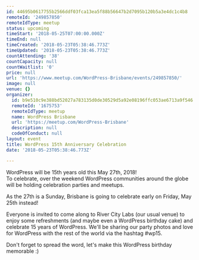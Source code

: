 ```yaml
---
id: 44695b0617755b2566ddf03fca13ea5f88b56647b2d7095b120b5a3e4dc1c4b8
remoteId: '249857850'
remoteIdType: meetup
status: upcoming
timeStart: '2018-05-25T07:00:00.000Z'
timeEnd: null
timeCreated: '2018-05-23T05:38:46.773Z'
timeUpdated: '2018-05-23T05:38:46.773Z'
countAttending: '38'
countCapacity: null
countWaitlist: '0'
price: null
url: 'https://www.meetup.com/WordPress-Brisbane/events/249857850/'
image: null
venue: {}
organizer:
  id: b9e510c9e388bd52027a783135d0de30529d5a92e08196ffc053ae6713a9f546
  remoteId: '1675753'
  remoteIdType: meetup
  name: WordPress Brisbane
  url: 'https://meetup.com/WordPress-Brisbane'
  description: null
  codeOfConduct: null
layout: event
title: WordPress 15th Anniversary Celebration
date: '2018-05-23T05:38:46.773Z'

---
```

<p>WordPress will be 15th years old this May 27th, 2018!<br/>To celebrate, over the weekend WordPress communities around the globe will be holding celebration parties and meetups.</p> <p>As the 27th is a Sunday, Brisbane is going to celebrate early on Friday, May 25th instead!</p> <p>Everyone is invited to come along to River City Labs (our usual venue) to enjoy some refreshments (and maybe even a WordPress birthday cake) and celebrate 15 years of WordPress. We'll be sharing our party photos and love for WordPress with the rest of the world via the hashtag #wp15.</p> <p>Don't forget to spread the word, let's make this WordPress birthday memorable :)</p>
